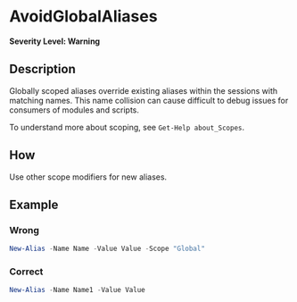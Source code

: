 # AvoidGlobalAliases
**Severity Level: Warning**

## Description
Globally scoped aliases override existing aliases within the sessions with matching names. This name collision can cause difficult to debug issues for consumers of modules and scripts.  


To understand more about scoping, see ```Get-Help about_Scopes```.

## How
Use other scope modifiers for new aliases.

## Example
### Wrong
``` PowerShell
New-Alias -Name Name -Value Value -Scope "Global"
```

### Correct
``` PowerShell
New-Alias -Name Name1 -Value Value
```
